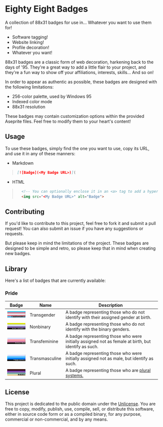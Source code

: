 # Eighty Eight Badges

A collection of 88x31 badges for use in... Whatever you want to use them for!

- Software tagging!
- Website linking!
- Profile decoration!
- Whatever you want!

88x31 badges are a classic form of web decoration, harkening back to the days of '95. They're a great way to add a little flair to your project, and they're a fun way to show off your affiliations, interests, skills... And so on!

In order to appear as authentic as possible, these badges are designed with the following limitations:

- 256-color palette, used by Windows 95
- Indexed color mode
- 88x31 resolution

These badges may contain customization options within the provided Aseprite files. Feel free to modify them to your heart's content!

## Usage

To use these badges, simply find the one you want to use, copy its URL, and use it in any of these manners:

- Markdown

> ```markdown
> [![Badge](<My Badge URL>)](
>

- HTML

> ```html
>   <!-- You can optionally enclose it in an <a> tag to add a hyperlink -->
>   <img src="<My Badge URL>" alt="Badge">
> ```

## Contributing

If you'd like to contribute to this project, feel free to fork it and submit a pull request! You can also submit an issue if you have any suggestions or requests.

But please keep in mind the limitations of the project. These badges are designed to be simple and retro, so please keep that in mind when creating new badges.

## Library

Here's a list of badges that are currently available:

### Pride

<!-- Trans women are women :3-->
<!-- Trans men are men :3 -->
<!-- Non-binary people are valid :3 -->
<!-- Get over it >:3 -->

| Badge | Name | Description |
| --- | --- | --- |
| ![Transgender](./images/pride/badge_transgender.gif) | Transgender | A badge representing those who do not identify with their assigned gender at birth. |
| ![Nonbinary](./images/pride/badge_nonbinary.gif) | Nonbinary | A badge representing those who do not identify with the binary genders. |
| ![Transfeminine](./images/pride/badge_transfem.gif) | Transfeminine | A badge representing those who were initially assigned not as female at birth, but identify as such. |
| ![Transmasculine](./images/pride/badge_transmasc.gif) | Transmasculine | A badge representing those who were initially assigned not as male, but identify as such. |
| ![Plural](./images/pride/badge_plural.gif) | Plural | A badge representing those who are [plural systems.](https://pluralpedia.org/w/Plurality) |

## License

This project is dedicated to the public domain under the [Unlicense](https://unlicense.org/). You are free to copy, modify, publish, use, compile, sell, or distribute this software, either in source code form or as a compiled binary, for any purpose, commercial or non-commercial, and by any means.

